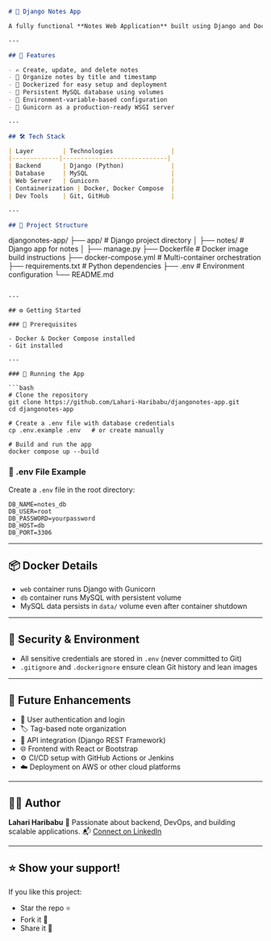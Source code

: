 

```markdown
# 📝 Django Notes App

A fully functional **Notes Web Application** built using Django and Docker, designed for simplicity, clean architecture, and production-readiness. This project demonstrates containerized Django development with MySQL integration using Docker Compose.

---

## 🚀 Features

- ✍️ Create, update, and delete notes
- 📁 Organize notes by title and timestamp
- 🐳 Dockerized for easy setup and deployment
- 🔄 Persistent MySQL database using volumes
- 🔐 Environment-variable-based configuration
- 🚀 Gunicorn as a production-ready WSGI server

---

## 🛠 Tech Stack

| Layer        | Technologies                |
|-------------|-----------------------------|
| Backend      | Django (Python)             |
| Database     | MySQL                       |
| Web Server   | Gunicorn                    |
| Containerization | Docker, Docker Compose  |
| Dev Tools    | Git, GitHub                 |

---

## 📁 Project Structure

```

djangonotes-app/
├── app/                     # Django project directory
│   ├── notes/               # Django app for notes
│   ├── manage.py
├── Dockerfile               # Docker image build instructions
├── docker-compose.yml       # Multi-container orchestration
├── requirements.txt         # Python dependencies
├── .env                     # Environment configuration
└── README.md

````

---

## ⚙️ Getting Started

### 🔧 Prerequisites

- Docker & Docker Compose installed
- Git installed

---

### 🚀 Running the App

```bash
# Clone the repository
git clone https://github.com/Lahari-Haribabu/djangonotes-app.git
cd djangonotes-app

# Create a .env file with database credentials
cp .env.example .env   # or create manually

# Build and run the app
docker compose up --build
````

### 📂 .env File Example

Create a `.env` file in the root directory:

```env
DB_NAME=notes_db
DB_USER=root
DB_PASSWORD=yourpassword
DB_HOST=db
DB_PORT=3306
```

---

## 📦 Docker Details

* `web` container runs Django with Gunicorn
* `db` container runs MySQL with persistent volume
* MySQL data persists in `data/` volume even after container shutdown

---

## 🔐 Security & Environment

* All sensitive credentials are stored in `.env` (never committed to Git)
* `.gitignore` and `.dockerignore` ensure clean Git history and lean images

---

## 📌 Future Enhancements

* 🔑 User authentication and login
* 🏷️ Tag-based note organization
* 📱 API integration (Django REST Framework)
* 🌐 Frontend with React or Bootstrap
* ⚙️ CI/CD setup with GitHub Actions or Jenkins
* ☁️ Deployment on AWS or other cloud platforms

---

## 🙋‍♀️ Author

**Lahari Haribabu**
🚀 Passionate about backend, DevOps, and building scalable applications.
📬 [Connect on LinkedIn](https://www.linkedin.com/in/lahari-haribabu)

---

## ⭐️ Show your support!

If you like this project:

* Star the repo ⭐
* Fork it 🍴
* Share it 📢

```


